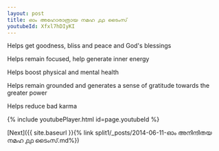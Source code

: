 ```yaml
---
layout: post
title: ഓം അഹോരാത്രായ നമഹ ൧൧ ടൈംസ്
youtubeId: Xfxl7hDIyKI
---
```

 
 
Helps get goodness, bliss and peace and God's blessings
 
Helps remain focused, help generate inner energy 
 
Helps boost physical and mental health 
 
Helps remain grounded and generates a sense of gratitude towards the greater power 
 
Helps reduce bad karma
 
 
 
 


{% include youtubePlayer.html id=page.youtubeId %}
 
[Next]({{ site.baseurl }}{% link  split1/_posts/2014-06-11-ഓം അനിന്ദിതയ നമഹ ൧൧ ടൈംസ്.md%})
 
